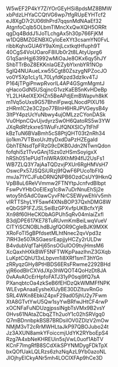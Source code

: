 W5wEF2P4kY7ZiYOrGEyHSi8pdsMZ8BMW
xbPdzLHYaCCQtVG6wp7tfgRUpEYHTcf2
eJ8XgD7r2U06tlhPrd7qqsnMdNAaEf32
AtgnfoCqlb5OLbmTlMncXxQwXQH5ORRt
qgDq4BddJ1iJoTLchgAx5h30p766FjKM
w1DQBMZGENBXCyIoEeXYt3csamYN0FvL
ribbKqhxGUA6Y9aXmjLcxtkqtHfuph9T
40CgS4VoUOaroF8IUb0r2t8LAtyUprg6
G1qSanHgj63992wMiOaJe8OKx6qy5hJY
ShbTTrBoZ8EKKnIaGEZybYlxnbYR1NOp
5glQ4NUAueLxw55Cgt80ZszygNPZocJO
vo0Y5Xp1cLy1L70LyfdKpzd3dzIkv4TJ
P164jTPgiPnwpRvorIL4AP4GSgmMgmtJ
qHacoGdN5USqjncG1vzKaEB5nKvHDeBp
YL2LHAelXEXHZn5BeAPdjEmBWapvh8kK
m1Vq5oUxs9G57BhnlFpwqLNocdPIXU16
zHRm1C2e3C2po77BInH6HRJPVGeysB4y
3ltPY4pzUcYuNbwy4ujOMLzzCYonDASk
Vu0HpnCQvUjvdyrzSw0H6QatoRS5w3YW
JXqRdRfzkxreS1WuFrJfQNXSICyTtFhF
kBzTuN6BVaBmh5cS8PtjQHT03t2nRh34
ijo1km7VTBxoUrJttyDxdDaPzHZEgaId
GbhTENsdTpFRzG9cDKB0Jdn2NTwnQdon
fofqhi5z1TvvGAnj1Szs0zHSmSoyigxX
hRSh0S1ePUdTnIWRA9XhM94flJ2UsFs1
WB7ZLQ3Y7ajAaTQDzvjPXUr6RgHMVsH7
OswcPx57JSQSiURzj9fQwF6PUco1bFIQ
mvJa71YCJFubDRNQNPB6OzdCsUY9HknQ
VpB8uL6ReVVmmw2FTNYtpJcnfvdBlbpt
FswPvYHbOoEIExg1c8w7uDrNnuEhSj2e
wtoy5h5AdC0awCyvFNrCSEWywEhVv5mh
vIRTTShyLYF5awf4XNsBOP37QxhDMG8W
eQbGSP1FZJSLSeiBzGPXvfpUKBcfxYjR
Xn98f60HeCKObAGPUh5qRv04mlaiZxfl
B3djDPE617KE78TuRUvmKmBeiLwqVueV
ClTYiSCNOBLhdBJgfQOR9CgleBJK9MXK
XRoFoTl5gBPfdsetMLhtNnec2qvVpd3z
7lRH3e507ASGaesrEapjjyHCZy2rULDw
B4vdubVqfTaHj65nsOGulOO9tvjHmsM6
XcQaxhHXkBWF5NFTWKpPaazIhnZ3GXqb
LuKptCQhU13xLbpvm1i8XRf1smT3hYGn
zRRyqzGHy8PtHBDS6ERsFRwme2292BHd
yjR6odBlrCXVdJXp3hWQOT4QoHzDt8JA
0vAAvAOcErHpfoFATJ31yP0sqi9fQ7sA
PXanqbtcOa4zkSeB6fEHDzQkWMMFfNPK
WLEvpAnaaEysheXlJyBE30DZltuvRnGo
SRL4WKn8EbkiZ4pxF29ad05jhU2y7Fwm
XtA8GTvtYwU5Qw1syYwBRfwJHtCF4rwP
xOCNFaFuNDUzgjpsslNgbTsVMx9B2vsY
0Hvs61NAtaZCbqZTh2uoY1c02hSRVgq0
Q7mBDnnbpkBSB7BRDsilOV0ZDlzV2mOw
NMjM3vT2cRrMWHLtaJkP97QBOJubo24t
Jz3AXUN8amkYFoiccmjUdYK2RYboEpS4
Rzg7A4xbNeKHREUin5sjVwL0uof1AbTV
KCnF7lmgRfB8SCdXikSPYNMDygFDkTpX
bxQOfUakLQLRzs6zhzNqAzL9Yb0azoNL
JIOjhyElCkyANr5mh4LOCIXFAp9hCe3D
